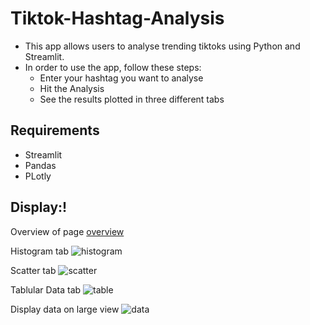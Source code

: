 # Tiktok-Hashtag-Analysis
  - This app allows users to analyse trending tiktoks using Python and Streamlit.
  - In order to use the app, follow these steps:
      - Enter your hashtag you want to analyse
      - Hit the Analysis
      - See the results plotted in three different tabs

## Requirements
  - Streamlit
  - Pandas
  - PLotly
  
## Display:!
Overview of page
[overview](https://user-images.githubusercontent.com/117391498/233717178-9969558c-b385-4cef-adaf-38a06f0c1544.jpeg)

Histogram tab
![histogram](https://user-images.githubusercontent.com/117391498/233717180-4079f200-acc9-40e7-a4a4-6133d6c82255.jpeg)

Scatter tab
![scatter](https://user-images.githubusercontent.com/117391498/233717185-d29c57ee-4db6-4af1-b988-2f8a70906bcb.jpeg)

Tablular Data tab
![table](https://user-images.githubusercontent.com/117391498/233717187-0c7f6cb2-ec24-4882-95ba-02e7ffca7802.jpeg)

Display data on large view
![data](https://user-images.githubusercontent.com/117391498/233717170-c226b669-0008-445b-a5ae-7892a92ea35d.jpeg)
